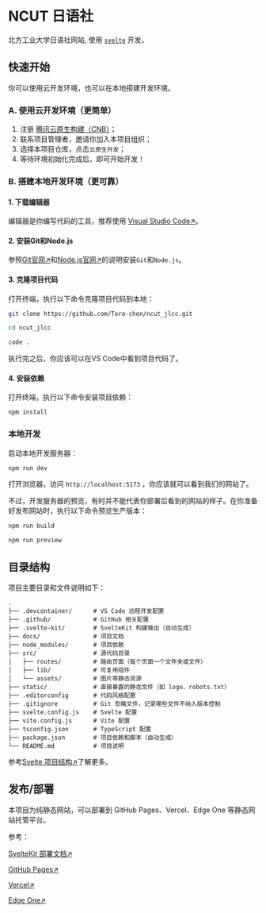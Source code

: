 # NCUT 日语社

北方工业大学日语社网站, 使用 [`svelte`](https://github.com/sveltejs/cli) 开发。

## 快速开始

你可以使用云开发环境，也可以在本地搭建开发环境。

### A. 使用云开发环境（更简单）
1. 注册 [腾讯云原生构建（CNB）](https://cnb.cool)；
2. 联系项目管理者，邀请你加入本项目组织；
3. 选择本项目仓库，点击`云原生开发`；
4. 等待环境初始化完成后，即可开始开发！


### B. 搭建本地开发环境（更可靠）

#### 1. 下载编辑器
  
编辑器是你编写代码的工具，推荐使用 [Visual Studio Code↗](https://code.visualstudio.com/)。

#### 2. 安装Git和Node.js
参照[Git官网↗](https://git-scm.com/)和[Node.js官网↗](https://nodejs.org/)的说明安装`Git`和`Node.js`。

#### 3. 克隆项目代码
打开终端，执行以下命令克隆项目代码到本地：
```sh
git clone https://github.com/Tora-chen/ncut_jlcc.git

cd ncut_jlcc

code .
```

执行完之后，你应该可以在VS Code中看到项目代码了。

#### 4. 安装依赖
打开终端，执行以下命令安装项目依赖：
```sh
npm install
```

### 本地开发
启动本地开发服务器：
```sh
npm run dev
```

打开浏览器，访问 `http://localhost:5173` ，你应该就可以看到我们的网站了。


不过，开发服务器的预览，有时并不能代表你部署后看到的网站的样子。在你准备好发布网站时，执行以下命令预览生产版本：
```sh
npm run build
```
```sh
npm run preview
```

## 目录结构

项目主要目录和文件说明如下：

```
.
├── .devcontainer/      # VS Code 远程开发配置
├── .github/            # GitHub 相关配置
├── .svelte-kit/        # SvelteKit 构建输出（自动生成）
├── docs/               # 项目文档
├── node_modules/       # 项目依赖
├── src/                # 源代码目录
│   ├── routes/         # 路由页面（每个页面一个文件夹或文件）
│   ├── lib/            # 可复用组件
│   └── assets/         # 图片等静态资源
├── static/             # 直接暴露的静态文件（如 logo、robots.txt）
├── .editorconfig       # 代码风格配置
├── .gitignore          # Git 忽略文件，记录哪些文件不纳入版本控制
├── svelte.config.js    # Svelte 配置
├── vite.config.js      # Vite 配置
├── tsconfig.json       # TypeScript 配置
├── package.json        # 项目依赖和脚本（自动生成）
└── README.md           # 项目说明
```

参考[Svelte 项目结构↗](https://svelte.dev/docs/kit/project-structure)了解更多。

## 发布/部署

本项目为纯静态网站，可以部署到 GitHub Pages、Vercel、Edge One 等静态网站托管平台。

参考：

[SvelteKit 部署文档↗](https://svelte.dev/docs/kit/building-your-app)

[GitHub Pages↗](https://pages.github.com/)

[Vercel↗](https://vercel.com/)

[Edge One↗](https://www.tencentcloud.com/products/edgeone)

